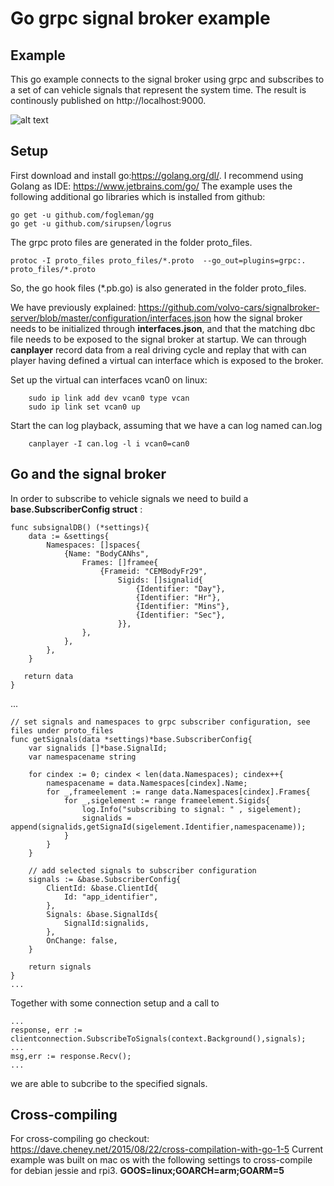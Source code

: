 #  Go grpc signal broker example

## Example

This go example connects to the signal broker using grpc and subscribes to a set of can vehicle signals that represent the system time. The result is continously published on http://localhost:9000. 

![alt text](https://github.com/PeterWinzell/signalbroker-server/blob/go-example/examples/grpc/go/timeSync/printer/screen.png)

## Setup
First download and install go:https://golang.org/dl/. I recommend using Golang as IDE: https://www.jetbrains.com/go/
The example uses the following additional go libraries which is installed from github:

```
go get -u github.com/fogleman/gg
go get -u github.com/sirupsen/logrus
```

The grpc proto files are generated in the folder proto_files.
```
protoc -I proto_files proto_files/*.proto  --go_out=plugins=grpc:. proto_files/*.proto
```
So, the go hook files (*.pb.go) is also generated in the folder proto_files.

We have previously explained: https://github.com/volvo-cars/signalbroker-server/blob/master/configuration/interfaces.json how the signal broker needs to be initialized through **interfaces.json**, and that the matching dbc file needs to be exposed to the signal broker at startup. We can through **canplayer** record data from a real driving cycle and replay that with can player having defined a virtual can interface which is exposed to the broker.

Set up the virtual can interfaces vcan0 on linux:

``` 
    sudo ip link add dev vcan0 type vcan
    sudo ip link set vcan0 up
```    
Start the can log playback, assuming that we have a can log named can.log

```
    canplayer -I can.log -l i vcan0=can0
```

  
## Go and the signal broker

In order to subscribe to vehicle signals we need to build a **base.SubscriberConfig struct** :
```
func subsignalDB() (*settings){
	data := &settings{
		Namespaces: []spaces{
			{Name: "BodyCANhs",
				Frames: []framee{
					{Frameid: "CEMBodyFr29",
						Sigids: []signalid{
							{Identifier: "Day"},
							{Identifier: "Hr"},
							{Identifier: "Mins"},
							{Identifier: "Sec"},
						}},
				},
			},
		},
	}

   return data
}
```
...
```
// set signals and namespaces to grpc subscriber configuration, see files under proto_files
func getSignals(data *settings)*base.SubscriberConfig{
	var signalids []*base.SignalId;
	var namespacename string

	for cindex := 0; cindex < len(data.Namespaces); cindex++{
		namespacename = data.Namespaces[cindex].Name;
		for _,frameelement := range data.Namespaces[cindex].Frames{
			for _,sigelement := range frameelement.Sigids{
				log.Info("subscribing to signal: " , sigelement);
				signalids = append(signalids,getSignaId(sigelement.Identifier,namespacename));
			}
		}
	}

	// add selected signals to subscriber configuration
	signals := &base.SubscriberConfig{
		ClientId: &base.ClientId{
			Id: "app_identifier",
		},
		Signals: &base.SignalIds{
			SignalId:signalids,
		},
		OnChange: false,
	}

	return signals
}
...
```
Together with some connection setup and a call to 

```
...
response, err := clientconnection.SubscribeToSignals(context.Background(),signals);
...
msg,err := response.Recv();
...
```
we are able to subcribe to the specified signals.
 
## Cross-compiling 

For cross-compiling go checkout: https://dave.cheney.net/2015/08/22/cross-compilation-with-go-1-5
Current example was built on mac os with the following settings to cross-compile for debian jessie and rpi3.
**GOOS=linux;GOARCH=arm;GOARM=5**
